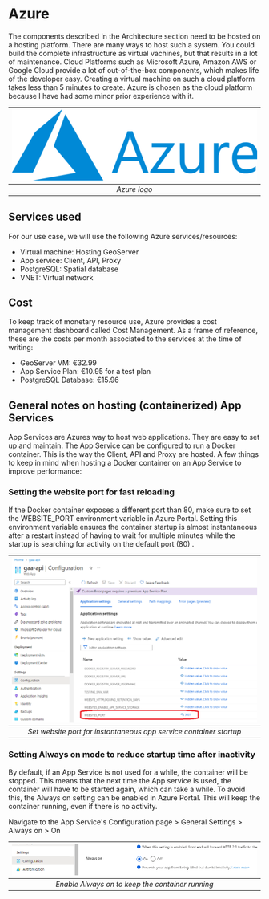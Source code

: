 # Azure

The components described in the Architecture section need to be hosted on a hosting platform. There are many ways to
host such a system. You could build the complete infrastructure as virtual vachines, but that results in a lot of
maintenance. Cloud Platforms such as Microsoft Azure, Amazon AWS or Google Cloud provide a lot of out-of-the-box
components, which makes life of the developer easy. Creating a virtual machine on such a cloud platform takes less than
5 minutes to create. Azure is chosen as the cloud platform because I have had some minor prior experience with it.

| ![Azure](images/azure_logo.png) |
|:-------------------------------:|
|          *Azure logo*           |

## Services used

For our use case, we will use the following Azure services/resources:

- Virtual machine: Hosting GeoServer
- App service: Client, API, Proxy
- PostgreSQL: Spatial database
- VNET: Virtual network

## Cost

To keep track of monetary resource use, Azure provides a cost management dashboard called Cost Management. As a frame of
reference, these are the costs per month associated to the services at the time of writing:

- GeoServer VM: €32.99
- App Service Plan: €10.95 for a test plan
- PostgreSQL Database: €15.96

## General notes on hosting (containerized) App Services

App Services are Azures way to host web applications. They are easy to set up and maintain.
The App Service can be configured to run a Docker container. This is the way the Client, API and Proxy are hosted.
A few things to keep in mind when hosting a Docker container on an App Service to improve performance:

### Setting the website port for fast reloading

If the Docker container exposes a different port than 80, make sure to set the WEBSITE_PORT environment variable in
Azure Portal.
Setting this environment variable ensures the container startup is almost instantaneous after a restart instead of
having to wait for multiple minutes while the startup is searching for activity on the default port (80) .

| ![website_port_env_variable_api.png](images/website_port_env_variable_api.png) |
|:------------------------------------------------------------------------------:|
|       *Set website port for instantaneous app service container startup*       |

### Setting Always on mode to reduce startup time after inactivity

By default, if an App Service is not used for a while, the container will be stopped.
This means that the next time the App service is used, the container will have to be started again, which can take a
while.
To avoid this, the Always on setting can be enabled in Azure Portal.
This will keep the container running, even if there is no activity.

Navigate to the App Service's Configuration page > General Settings > Always on > On

|      ![always_on.png](images/always_on.png)      |
|:------------------------------------------------:|
| *Enable Always on to keep the container running* |